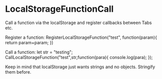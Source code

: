 # LocalStorageFunctionCall
Call a function via the localStorage and register callbacks between Tabs etc.

Register a function:
	RegisterLocalStorageFunction("test", function(param){
      return param+param;
    })
		
Call a function:
	let str = "testing";
	CallLocalStorageFunction("test",str,function(para){
		console.log(para);
		});
		
Keep in mind that localStorage just wants strings and no objects. Stringify them before.
